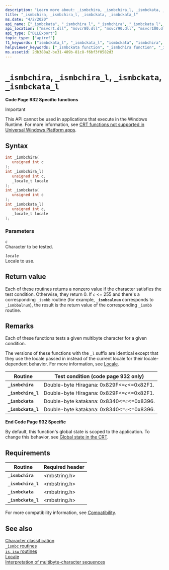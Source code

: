 ```yaml
---
description: "Learn more about: _ismbchira, _ismbchira_l, _ismbckata, _ismbckata_l"
title: "_ismbchira, _ismbchira_l, _ismbckata, _ismbckata_l"
ms.date: "4/2/2020"
api_name: ["_ismbckata", "_ismbchira_l", "_ismbchira", "_ismbckata_l", "_o__ismbchira", "_o__ismbchira_l", "_o__ismbckata", "_o__ismbckata_l"]
api_location: ["msvcrt.dll", "msvcr80.dll", "msvcr90.dll", "msvcr100.dll", "msvcr100_clr0400.dll", "msvcr110.dll", "msvcr110_clr0400.dll", "msvcr120.dll", "msvcr120_clr0400.dll", "ucrtbase.dll", "api-ms-win-crt-multibyte-l1-1-0.dll"]
api_type: ["DLLExport"]
topic_type: ["apiref"]
f1_keywords: ["ismbckata_l", "_ismbckata_l", "ismbckata", "ismbchira", "_ismbckata", "ismbchira_l", "_ismbchira_l", "_ismbchira"]
helpviewer_keywords: ["_ismbckata function", "_ismbchira function", "_ismbckata_l function", "Katakana", "ismbchira function", "_ismbchira_l function", "ismbchira_l function", "ismbdkata_l function", "Hiragana", "ismbckata function"]
ms.assetid: 2db388a2-be31-489b-81c8-f6bf3f0582d3
---
```

# `_ismbchira`, `_ismbchira_l`, `_ismbckata`, `_ismbckata_l`

**Code Page 932 Specific functions**

> [!IMPORTANT]
> This API cannot be used in applications that execute in the Windows Runtime. For more information, see [CRT functions not supported in Universal Windows Platform apps](../../cppcx/crt-functions-not-supported-in-universal-windows-platform-apps.md).

## Syntax

```C
int _ismbchira(
   unsigned int c
);
int _ismbchira_l(
   unsigned int c,
   _locale_t locale
);
int _ismbckata(
   unsigned int c
);
int _ismbckata_l(
   unsigned int c,
   _locale_t locale
);
```

### Parameters

*`c`*\
Character to be tested.

*`locale`*\
Locale to use.

## Return value

Each of these routines returns a nonzero value if the character satisfies the test condition. Otherwise, they return 0. If *`c`* <= 255 and there's a corresponding `_ismbb` routine (for example, **`_ismbcalnum`** corresponds to `_ismbbalnum`), the result is the return value of the corresponding `_ismbb` routine.

## Remarks

Each of these functions tests a given multibyte character for a given condition.

The versions of these functions with the `_l` suffix are identical except that they use the locale passed in instead of the current locale for their locale-dependent behavior. For more information, see [Locale](../locale.md).

| Routine | Test condition (code page 932 only) |
|---|---|
| **`_ismbchira`** | Double-byte Hiragana: 0x829F<=*`c`*<=0x82F1. |
| **`_ismbchira_l`** | Double-byte Hiragana: 0x829F<=*`c`*<=0x82F1. |
| **`_ismbckata`** | Double-byte katakana: 0x8340<=*`c`*<=0x8396. |
| **`_ismbckata_l`** | Double-byte katakana: 0x8340<=*`c`*<=0x8396. |

**End Code Page 932 Specific**

By default, this function's global state is scoped to the application. To change this behavior, see [Global state in the CRT](../global-state.md).

## Requirements

| Routine | Required header |
|---|---|
| **`_ismbchira`** | \<mbstring.h> |
| **`_ismbchira_l`** | \<mbstring.h> |
| **`_ismbckata`** | \<mbstring.h> |
| **`_ismbckata_l`** | \<mbstring.h> |

For more compatibility information, see [Compatibility](../compatibility.md).

## See also

[Character classification](../character-classification.md)\
[`_ismbc` routines](../ismbc-routines.md)\
[`is`, `isw` routines](../is-isw-routines.md)\
[Locale](../locale.md)\
[Interpretation of multibyte-character sequences](../interpretation-of-multibyte-character-sequences.md)
